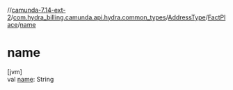 //[camunda-7.14-ext-2](../../../../index.md)/[com.hydra_billing.camunda.api.hydra.common_types](../../index.md)/[AddressType](../index.md)/[FactPlace](index.md)/[name](name.md)

# name

[jvm]\
val [name](name.md): String
